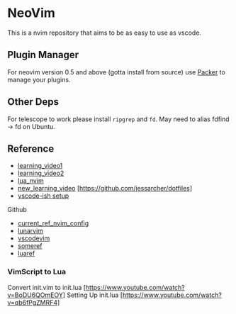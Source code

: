 # NeoVim

This is a nvim repository that aims to be as easy to use as vscode.

## Plugin Manager

For neovim version 0.5 and above (gotta install from source) use [Packer](https://github.com/wbthomason/packer.nvim) to manage your plugins.

## Other Deps
For telescope to work please install `ripgrep` and `fd`. May need to alias fdfind -> fd on Ubuntu.

## Reference
- [learning_video1](https://www.youtube.com/watch?v=gnupOrSEikQ)
- [learning_video2](https://www.youtube.com/watch?v=65Wq4fjREUU)
- [lua_nvim](https://www.youtube.com/watch?v=IP3J56sKtn0)
- [new_learning_video](https://www.youtube.com/watch?v=434tljD-5C8) [https://github.com/jessarcher/dotfiles]
- [vscode-ish setup](https://www.youtube.com/watch?v=GcoHnB5DoFA)

Github
- [current_ref_nvim_config](https://github.com/ChristianChiarulli/nvim/)
- [lunarvim](https://github.com/LunarVim/LunarVim)
- [vscodevim](https://github.com/josethz00/neovim-like-vscode)
- [someref](https://gist.github.com/benawad/b768f5a5bbd92c8baabd363b7e79786f)
- [luaref](https://github.com/mizlan/dots-nightly/tree/lua-port)

### VimScript to Lua

Convert init.vim to init.lua [https://www.youtube.com/watch?v=BoDU6QOmEOY]
Setting Up init.lua [https://www.youtube.com/watch?v=qb6fPgZMRF4]

